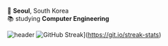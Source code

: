 📍 **Seoul**, South Korea  
📚 studying **Computer Engineering**

![header](https://capsule-render.vercel.app/api?type=wave&color=95c3ff&height=300&section=header&text=go-wt-flow&fontColor=ffffff&fontSize=90)
![GitHub Streak](https://streak-stats.demolab.com/?user=go-wt-flow&theme=dark)](https://git.io/streak-stats)


